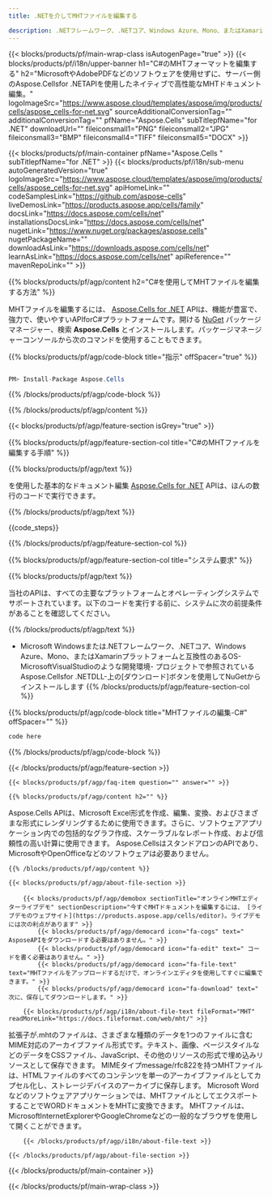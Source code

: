 ```yaml
---
title: .NETを介してMHTファイルを編集する 

description: .NETフレームワーク、.NETコア、Windows Azure、Mono、またはXamarinプラットフォームでMHTドキュメントを編集するためのC#ソースコード。
---
```

{{< blocks/products/pf/main-wrap-class isAutogenPage="true" >}}
{{< blocks/products/pf/i18n/upper-banner h1="C#のMHTフォーマットを編集する" h2="MicrosoftやAdobePDFなどのソフトウェアを使用せずに、サーバー側のAspose.Cellsfor .NETAPIを使用したネイティブで高性能なMHTドキュメント編集。" logoImageSrc="https://www.aspose.cloud/templates/aspose/img/products/cells/aspose_cells-for-net.svg" sourceAdditionalConversionTag="" additionalConversionTag="" pfName="Aspose.Cells" subTitlepfName="for .NET" downloadUrl="" fileiconsmall1="PNG" fileiconsmall2="JPG" fileiconsmall3="BMP" fileiconsmall4="TIFF" fileiconsmall5="DOCX" >}}

{{< blocks/products/pf/main-container pfName="Aspose.Cells " subTitlepfName="for .NET" >}}
{{< blocks/products/pf/i18n/sub-menu autoGeneratedVersion="true" logoImageSrc="https://www.aspose.cloud/templates/aspose/img/products/cells/aspose_cells-for-net.svg" apiHomeLink="" codeSamplesLink="https://github.com/aspose-cells" liveDemosLink="https://products.aspose.app/cells/family" docsLink="https://docs.aspose.com/cells/net" installationsDocsLink="https://docs.aspose.com/cells/net" nugetLink="https://www.nuget.org/packages/aspose.cells" nugetPackageName="" downloadAsLink="https://downloads.aspose.com/cells/net" learnAsLink="https://docs.aspose.com/cells/net" apiReference="" mavenRepoLink="" >}}

{{% blocks/products/pf/agp/content h2="C#を使用してMHTファイルを編集する方法" %}}

MHTファイルを編集するには、 <a href="https://products.aspose.com/cells/net">Aspose.Cells for .NET</a> APIは、機能が豊富で、強力で、使いやすいAPIforC#プラットフォームです。開ける <a href="https://www.nuget.org/packages/aspose.cells">NuGet</a> パッケージマネージャー、検索 <b>Aspose.Cells</b> とインストールします。パッケージマネージャーコンソールから次のコマンドを使用することもできます。

{{% blocks/products/pf/agp/code-block title="指示" offSpacer="true" %}}

```cs

PM> Install-Package Aspose.Cells


```

{{% /blocks/products/pf/agp/code-block %}}

{{% /blocks/products/pf/agp/content %}}

{{< blocks/products/pf/agp/feature-section isGrey="true" >}}

{{% blocks/products/pf/agp/feature-section-col title="C#のMHTファイルを編集する手順" %}}

{{% blocks/products/pf/agp/text %}}

 を使用した基本的なドキュメント編集
 [Aspose.Cells for .NET](https://products.aspose.com/cells/net) 
 APIは、ほんの数行のコードで実行できます。

{{% /blocks/products/pf/agp/text %}}

{{code_steps}}

{{% /blocks/products/pf/agp/feature-section-col %}}

{{% blocks/products/pf/agp/feature-section-col title="システム要求" %}}

{{% blocks/products/pf/agp/text %}}

 当社のAPIは、すべての主要なプラットフォームとオペレーティングシステムでサポートされています。以下のコードを実行する前に、システムに次の前提条件があることを確認してください。

{{% /blocks/products/pf/agp/text %}}

- Microsoft Windowsまたは.NETフレームワーク、.NETコア、Windows Azure、Mono、またはXamarinプラットフォームと互換性のあるOS- MicrosoftVisualStudioのような開発環境- プロジェクトで参照されているAspose.Cellsfor .NETDLL-上の[ダウンロード]ボタンを使用してNuGetからインストールします
{{% /blocks/products/pf/agp/feature-section-col %}}

{{% blocks/products/pf/agp/code-block title="MHTファイルの編集-C#" offSpacer="" %}}

```cs
code here


```

{{% /blocks/products/pf/agp/code-block %}}

{{< /blocks/products/pf/agp/feature-section >}}

    {{< blocks/products/pf/agp/faq-item question="" answer="" >}}
 

<!-- aboutfile Starts -->

    {{% blocks/products/pf/agp/content h2="" %}}

Aspose.Cells APIは、Microsoft Excel形式を作成、編集、変換、およびさまざまな形式にレンダリングするために使用できます。さらに、ソフトウェアアプリケーション内での包括的なグラフ作成、スケーラブルなレポート作成、および信頼性の高い計算に使用できます。 Aspose.CellsはスタンドアロンのAPIであり、MicrosoftやOpenOfficeなどのソフトウェアは必要ありません。    



    {{% /blocks/products/pf/agp/content %}}

    {{< blocks/products/pf/agp/about-file-section >}}

        {{< blocks/products/pf/agp/demobox sectionTitle="オンラインMHTエディターライブデモ" sectionDescription="今すぐMHTドキュメントを編集するには、 [ライブデモのウェブサイト](https://products.aspose.app/cells/editor)。ライブデモには次の利点があります" >}}
            {{< blocks/products/pf/agp/democard icon="fa-cogs" text=" AsposeAPIをダウンロードする必要はありません。" >}}
            {{< blocks/products/pf/agp/democard icon="fa-edit" text=" コードを書く必要はありません。" >}}
            {{< blocks/products/pf/agp/democard icon="fa-file-text" text="MHTファイルをアップロードするだけで、オンラインエディタを使用してすぐに編集できます。" >}}
            {{< blocks/products/pf/agp/democard icon="fa-download" text=" 次に、保存してダウンロードします。" >}}

        {{< blocks/products/pf/agp/i18n/about-file-text fileFormat="MHT" readMoreLink="https://docs.fileformat.com/web/mht/" >}}
拡張子が.mhtのファイルは、さまざまな種類のデータを1つのファイルに含むMIME対応のアーカイブファイル形式です。テキスト、画像、ページスタイルなどのデータをCSSファイル、JavaScript、その他のリソースの形式で埋め込みリソースとして保存できます。 MIMEタイプmessage/rfc822を持つMHTファイルは、HTMLファイルのすべてのコンテンツを単一のアーカイブファイルとしてカプセル化し、ストレージデバイスのアーカイブに保存します。 Microsoft Wordなどのソフトウェアアプリケーションでは、MHTファイルとしてエクスポートすることでWORDドキュメントをMHTに変換できます。 MHTファイルは、MicrosoftInternetExplorerやGoogleChromeなどの一般的なブラウザを使用して開くことができます。 

        {{< /blocks/products/pf/agp/i18n/about-file-text >}}

    {{< /blocks/products/pf/agp/about-file-section >}}

<!-- aboutfile Ends -->



{{< /blocks/products/pf/main-container >}}
    
{{< /blocks/products/pf/main-wrap-class >}}
